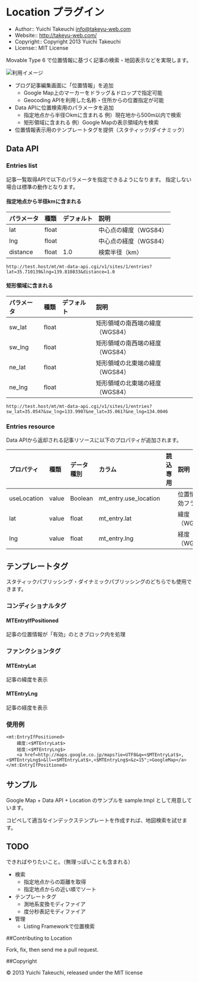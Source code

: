 Location プラグイン
==================

* Author:: Yuichi Takeuchi <info@takeyu-web.com>
* Website:: http://takeyu-web.com/
* Copyright:: Copyright 2013 Yuichi Takeuchi
* License:: MIT License

Movable Type 6 で位置情報に基づく記事の検索・地図表示などを実現します。

![利用イメージ](https://raw.github.com/uzuki05/mt-plugin-Location/master/edit_entry.png)

* ブログ記事編集画面に「位置情報」を追加
  * Google Map上のマーカーをドラッグ＆ドロップで指定可能
  * Geocoding APIを利用した名称・住所からの位置指定が可能
* Data APIに位置検索用のパラメータを追加
  * 指定地点から半径○kmに含まれる
    例）現在地から500m以内で検索
  * 矩形領域に含まれる
    例）Google Mapの表示領域内を検索
* 位置情報表示用のテンプレートタグを提供（スタティック/ダイナミック）


## Data API

### Entries list

記事一覧取得APIで以下のパラメータを指定できるようになります。
指定しない場合は標準の動作となります。

#### 指定地点から半径<distance>kmに含まれる

| パラメータ | 種類         | デフォルト | 説明                  |
|:-----------|:-------------|:-----------|:----------------------|
| lat        | float        |            | 中心点の緯度（WGS84） |
| lng        | float        |            | 中心点の経度（WGS84） |
| distance   | float        | 1.0        | 検索半径（km）        |

    http://test.host/mt/mt-data-api.cgi/v1/sites/1/entries?lat=35.710139&lng=139.810833&distance=1.0

#### 矩形領域に含まれる

| パラメータ | 種類         | デフォルト | 説明                            |
|:-----------|:-------------|:-----------|:--------------------------------|
| sw_lat     | float        |            | 矩形領域の南西端の緯度（WGS84） |
| sw_lng     | float        |            | 矩形領域の南西端の経度（WGS84） |
| ne_lat     | float        |            | 矩形領域の北東端の緯度（WGS84） |
| ne_lng     | float        |            | 矩形領域の北東端の経度（WGS84） |

    http://test.host/mt/mt-data-api.cgi/v1/sites/1/entries?sw_lat=35.0547&sw_lng=133.9907&ne_lat=35.0617&ne_lng=134.0046


### Entries resource

Data APIから返却される記事リソースに以下のプロパティが追加されます。

| プロパティ   | 種類         | データ種別   | カラム                | 読込専用 | 説明                  |
|:-------------|:-------------|:-------------|:----------------------|:---------|:----------------------|
| useLocation  | value        | Boolean      | mt_entry.use_location |          | 位置情報有効フラグ    |
| lat          | value        | float        | mt_entry.lat          |          | 緯度（WGS84）         |
| lng          | value        | float        | mt_entry.lng          |          | 経度（WGS84）         |


## テンプレートタグ

スタティックパブリッシング・ダイナミックパブリッシングのどちらでも使用できます。

### コンディショナルタグ

#### MTEntryIfPositioned

記事の位置情報が「有効」のときブロック内を処理

### ファンクションタグ

#### MTEntryLat

記事の緯度を表示

#### MTEntryLng

記事の経度を表示

### 使用例

    <mt:EntryIfPositioned>
        緯度:<$MTEntryLat$>
        経度:<$MTEntryLng$>
        <a href=http://maps.google.co.jp/maps?ie=UTF8&q=<$MTEntryLat$>,<$MTEntryLng$>&ll=<$MTEntryLat$>,<$MTEntryLng$>&z=15";>GoogleMap</a>
    </mt:EntryIfPositioned>

## サンプル

Google Map + Data API + Location のサンプルを sample.tmpl として用意しています。

コピペして適当なインデックステンプレートを作成すれば、地図検索を試せます。

## TODO

できればやりたいこと。（無理っぽいことも含まれる）

* 検索
  * 指定地点からの距離を取得
  * 指定地点からの近い順でソート
* テンプレートタグ
  * 測地系変換モディファイア
  * 度分秒表記モディファイア
* 管理
  * Listing Frameworkで位置検索

##Contributing to Location

Fork, fix, then send me a pull request.

##Copyright

© 2013 Yuichi Takeuchi, released under the MIT license
